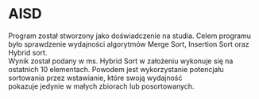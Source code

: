 # AISD
Program został stworzony jako doświadczenie na studia. Celem programu było sprawdzenie wydajności algorytmów Merge Sort, Insertion Sort oraz Hybrid sort. <br/>
Wynik został podany w ms. Hybrid Sort w założeniu wykonuje się na ostatnich 10 elementach. Powodem jest wykorzystanie potencjału sortowania przez wstawianie, które swoją wydajność<br/>
pokazuje jedynie w małych zbiorach lub posortowanych.
